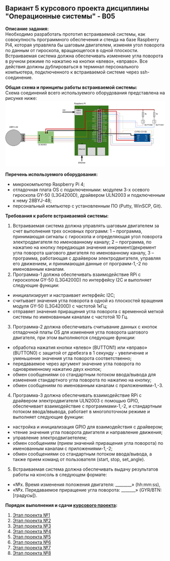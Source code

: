 ## Вариант 5 курсового проекта дисциплины "Операционные системы" - В05

__Описание задания:__  
Необходимо разработать прототип встраиваемой системы, как совокупность программного обеспечения и стенда на базе Raspberry Pi4, которая управляла бы шаговым двигателем, изменяя угол поворота по данным от гироскопа, вращающегося в одной плоскости. Встраиваемая система должна обеспечивать изменение угла поворота в ручном режиме по нажатию на кнопки «влево», «вправо». Все действия должны дублироваться в терминал персонального компьютера, подключенного к встраиваемой системе через ssh-соединение.   

__Общая схема и принципы работы встраиваемой системы:__  
Схема соединений всего используемого оборудования представлена на рисунке ниже:  
![Схема варианта 5](var_05_scheme.png)


__Перечень используемого оборудования:__
* микрокомпьютер Raspberry Pi 4;
* отладочная плата OS с подключенными: модулем 3-х осевого гироскопа GY-50 (L3G4200D), драйвером ULN2003 и подключенным к нему 28BYJ-48;
* персональный компьютер c установленным ПО (Putty, WinSCP, Git).

__Требования к работе встраиваемой системы:__  
1. Встраиваемая система должна управлять шаговым двигателем за счет выполнения трех основных программ: 1 – программа, принимающая сигналы с гироскопа и определяющая угол поворота электродвигателя по именованному каналу; 2 – программа, по нажатию на кнопку передающая значения инкремент/декремент угла поворота шагового двигателя по именованному каналу, 3 – программа, работающая с драйвером электродвигателя, управляя его движением, и принимающая данные от программ-1,-2 по именованным каналам.
2. Программа-1 должна обеспечивать взаимодействие RPi с гироскопом GY-50 (L3G4200D) по интерфейсу I2C и выполняет следующие функции:
* инициализирует и настраивает интерфейс I2C;
* считывает значения угла поворота в одной из плоскостей вращения модуля GY-50 (L3G4200D) с частотой 1кГц;
* отправяет значения приращения угла поворота с временной меткой системы по именованным каналам с частотой 10 Гц.
3. Программа-2 должна обеспечивать считывание данных с кнопок отладочной платы OS для изменения угла поворота шагового двигателя, при этом выполняются следующие функции:
* обработка нажатия кнопки «влево» (BUTTON1) или «вправо» (BUTTON0) с защитой от дребезга в 1 секунду - увеличение и уменьшение значения угла поворота соответственно;
* передаваемое через аргумент значение угла поворота по одновременному нажатию двух кнопок;
* обмен сообщениями со стандартным потоком ввода/вывода для изменения стандартного угла поворота по нажатию на кнопку;
* обмен сообщениям по именованным каналам с приложениями-1,-3.
4. Программа-3 должна обеспечивать взаимодействие RPi с драйвером электродвигателя ULN2003 с помощью GPIO, обеспечивает взаимодействие с программами-1,-2, и стандартным потоком ввода/ввывода, работает в многопоточном режиме и выполняет следующие функции:
* настройка и инициализация GPIO для взаимодействия с драйвером;
* чтение значения угла поворота двигателя и направление движения;
* управление электродвигаетелем;
* обмен сообщениям (прием значений приращения угла поворота) по именованным каналам с приложениями-1,-2;
* обмен сообщениями со стандартным потоком ввода/вывода, а также прием команд от пользователя (start, stop, set_angle).
5. Встраиваемая система должна обеспечивать выдачу результатов работы на консоль в следующем формате:
* «№х. Время изменения положения двигателя: ________» (hh:mm:ss), 
* «№х. Передаваемое приращение угла поворота: _______» (GYR/BTN:[градусы]).


__Порядок выполнения и сдачи [курсового проекта](var_05_task.md):__
1. [Этап проекта №1](var_05_stage_01.md)
2. [Этап проекта №2](var_05_stage_02.md)
3. [Этап проекта №3](var_05_stage_03.md)
4. [Этап проекта №4](var_05_stage_04.md)
5. [Этап проекта №5](var_05_stage_05.md)
6. [Этап проекта №6](var_05_stage_06.md)
7. [Этап проекта №7](var_05_stage_07.md)
8. [Этап проекта №8](var_05_stage_08.md)

